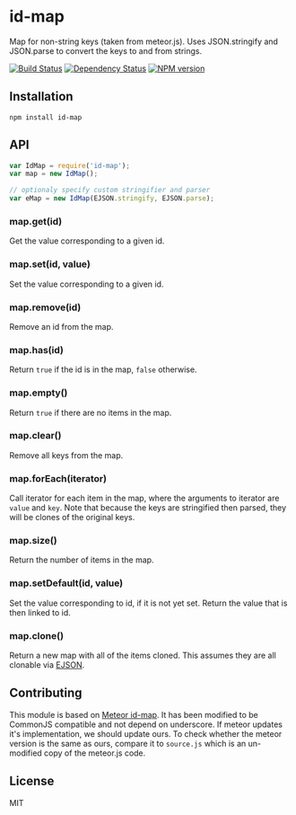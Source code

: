 # id-map

Map for non-string keys (taken from meteor.js).  Uses JSON.stringify and JSON.parse to convert the keys to and from strings.

[![Build Status](https://img.shields.io/travis/ForbesLindesay/id-map/master.svg)](https://travis-ci.org/ForbesLindesay/id-map)
[![Dependency Status](https://img.shields.io/david/ForbesLindesay/id-map.svg)](https://david-dm.org/ForbesLindesay/id-map)
[![NPM version](https://img.shields.io/npm/v/id-map.svg)](https://www.npmjs.com/package/id-map)

## Installation

    npm install id-map

## API

```js
var IdMap = require('id-map');
var map = new IdMap();

// optionaly specify custom stringifier and parser
var eMap = new IdMap(EJSON.stringify, EJSON.parse);
```

### map.get(id)

Get the value corresponding to a given id.

### map.set(id, value)

Set the value corresponding to a given id.

### map.remove(id)

Remove an id from the map.

### map.has(id)

Return `true` if the id is in the map, `false` otherwise.

### map.empty()

Return `true` if there are no items in the map.

### map.clear()

Remove all keys from the map.

### map.forEach(iterator)

Call iterator for each item in the map, where the arguments to iterator are `value` and `key`. Note that because the keys are stringified then parsed, they will be clones of the original keys.

### map.size()

Return the number of items in the map.

### map.setDefault(id, value)

Set the value corresponding to id, if it is not yet set. Return the value that is then linked to id.

### map.clone()

Return a new map with all of the items cloned.  This assumes they are all clonable via [EJSON](http://docs.meteor.com/#ejson).

## Contributing

This module is based on [Meteor id-map](https://github.com/meteor/meteor/tree/devel/packages/id-map).  It has been modified to be CommonJS compatible and not depend on underscore.  If meteor updates it's implementation, we should update ours.  To check whether the meteor version is the same as ours, compare it to `source.js` which is an un-modified copy of the meteor.js code.

## License

  MIT
